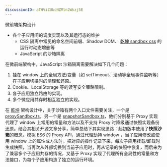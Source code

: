 ```yaml
---
discussionID: aTHViZUkcNZMln2Wkzj5E
---
```

微前端架构设计

- 各个子应用间的调度实现以及其运行态的维护
  - CSS  隔离中常见的命名空间前缀、Shadow DOM、 [乾坤 sandbox css](https://github.com/umijs/qiankun/blob/master/src/sandbox/patchers/css.ts) 的运行时动态增删等
  - JavaScript 的沙箱隔离



在微前端架构中，JavaScript 沙箱隔离需要解决如下几个问题：

1. 挂在 window 上的全局方法/变量（如 setTimeout、滚动等全局事件监听等）在子应用切换时的清理和还原。
2. Cookie、LocalStorage 等的读写安全策略限制。
3. 各子应用独立路由的实现。
4. 多个微应用共存时相互独立的实现。

在 [乾坤](https://github.com/umijs/qiankun) 架构设计中，关于沙箱有两个入口文件需要关注，一个是 [proxySandbox.ts](https://github.com/umijs/qiankun/blob/master/src/sandbox/proxySandbox.ts)，另一个是 [snapshotSandbox.ts](https://github.com/umijs/qiankun/blob/master/src/sandbox/snapshotSandbox.ts)，他们分别基于 Proxy 实现代理了 window 上常用的常量和方法以及不支持 Proxy 时降级通过快照实现备份还原。结合其相关开源文章分享，简单总结下其实现思路：起初版本使用了**快照沙箱**的概念，模拟 ES6 的 Proxy API，通过代理劫持 window ，当子应用修改或使用 window 上的属性或方法时，把对应的操作记录下来，每次子应用挂载/卸载时生成快照，当再次从外部切换到当前子应用时，再从记录的快照中恢复，而后来为了兼容多个子应用共存的情况，又基于 Proxy 实现了代理所有全局性的常量和方法接口，为每个子应用构造了独立的运行环境。